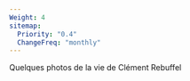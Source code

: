 ```yaml
---
Weight: 4
sitemap:
  Priority: "0.4"
  ChangeFreq: "monthly"
---
```


Quelques photos de la vie de Clément Rebuffel
